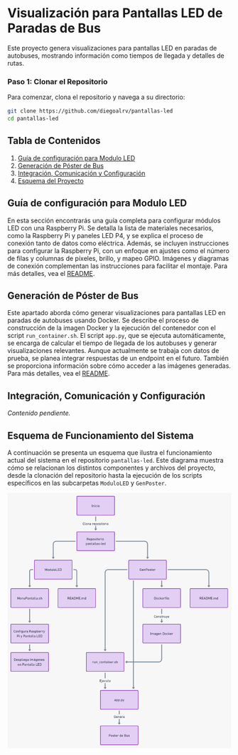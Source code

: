 # Visualización para Pantallas LED de Paradas de Bus

Este proyecto genera visualizaciones para pantallas LED en paradas de autobuses, mostrando información como tiempos de llegada y detalles de rutas.

### Paso 1: Clonar el Repositorio

Para comenzar, clona el repositorio y navega a su directorio:

```bash
git clone https://github.com/diegoalrv/pantallas-led
cd pantallas-led
```

## Tabla de Contenidos
1. [Guía de configuración para Modulo LED](#guia-de-configuración-para-modulo-led)
2. [Generación de Póster de Bus](#generación-de-póster-de-bus)
3. [Integración, Comunicación y Configuración](#integración-comunicación-y-configuración)
4. [Esquema del Proyecto](#esquema-del-proyecto)

## Guía de configuración para Modulo LED
En esta sección encontrarás una guía completa para configurar módulos LED con una Raspberry Pi. Se detalla la lista de materiales necesarios, como la Raspberry Pi y paneles LED P4, y se explica el proceso de conexión tanto de datos como eléctrica. Además, se incluyen instrucciones para configurar la Raspberry Pi, con un enfoque en ajustes como el número de filas y columnas de píxeles, brillo, y mapeo GPIO. Imágenes y diagramas de conexión complementan las instrucciones para facilitar el montaje.
Para más detalles, vea el [README](./ModuloLED/README.md).

## Generación de Póster de Bus
Este apartado aborda cómo generar visualizaciones para pantallas LED en paradas de autobuses usando Docker. Se describe el proceso de construcción de la imagen Docker y la ejecución del contenedor con el script ```run_container.sh```. El script ```app.py```, que se ejecuta automáticamente, se encarga de calcular el tiempo de llegada de los autobuses y generar visualizaciones relevantes. Aunque actualmente se trabaja con datos de prueba, se planea integrar respuestas de un endpoint en el futuro. También se proporciona información sobre cómo acceder a las imágenes generadas.
Para más detalles, vea el [README](./GenPoster/README.md).

## Integración, Comunicación y Configuración
*Contenido pendiente.*

## Esquema de Funcionamiento del Sistema

A continuación se presenta un esquema que ilustra el funcionamiento actual del sistema en el repositorio `pantallas-led`. Este diagrama muestra cómo se relacionan los distintos componentes y archivos del proyecto, desde la clonación del repositorio hasta la ejecución de los scripts específicos en las subcarpetas `ModuloLED` y `GenPoster`.

![Esquema de Funcionamiento del Repositorio pantallas-led](./esquema-repo.png)
